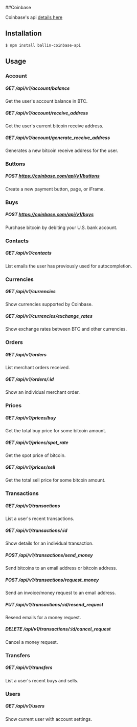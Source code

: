 ##Coinbase

Coinbase's api [details here](https://coinbase.com/api/doc)

## Installation

```bash
$ npm install ballin-coinbase-api
```

## Usage

### Account

##### GET /api/v1/account/balance
Get the user's account balance in BTC.

##### GET /api/v1/account/receive_address
Get the user's current bitcoin receive address.

##### GET /api/v1/account/generate_receive_address
Generates a new bitcoin receive address for the user.

### Buttons

##### POST https://coinbase.com/api/v1/buttons
Create a new payment button, page, or iFrame.

### Buys

##### POST https://coinbase.com/api/v1/buys
Purchase bitcoin by debiting your U.S. bank account.

### Contacts

##### GET /api/v1/contacts
List emails the user has previously used for autocompletion.

### Currencies

##### GET /api/v1/currencies
Show currencies supported by Coinbase.

##### GET /api/v1/currencies/exchange_rates
Show exchange rates between BTC and other currencies.

### Orders

##### GET /api/v1/orders
List merchant orders received.

##### GET /api/v1/orders/:id
Show an individual merchant order.

### Prices

##### GET /api/v1/prices/buy
Get the total buy price for some bitcoin amount.

##### GET /api/v1/prices/spot_rate
Get the spot price of bitcoin.

##### GET /api/v1/prices/sell
Get the total sell price for some bitcoin amount.

### Transactions

##### GET /api/v1/transactions
List a user's recent transactions.

##### GET /api/v1/transactions/:id
Show details for an individual transaction.

##### POST /api/v1/transactions/send_money
Send bitcoins to an email address or bitcoin address.

##### POST /api/v1/transactions/request_money
Send an invoice/money request to an email address.

##### PUT /api/v1/transactions/:id/resend_request
Resend emails for a money request.

##### DELETE /api/v1/transactions/:id/cancel_request
Cancel a money request.

### Transfers

##### GET /api/v1/transfers
List a user's recent buys and sells.

### Users

##### GET /api/v1/users
Show current user with account settings.

